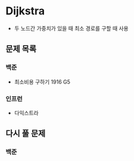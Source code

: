 # Dijkstra

- 두 노드간 가중치가 있을 때 최소 경로를 구할 때 사용

## 문제 목록

### 백준

- 최소비용 구하기 1916 G5

### 인프런

- 다익스트라

## 다시 풀 문제

### 백준